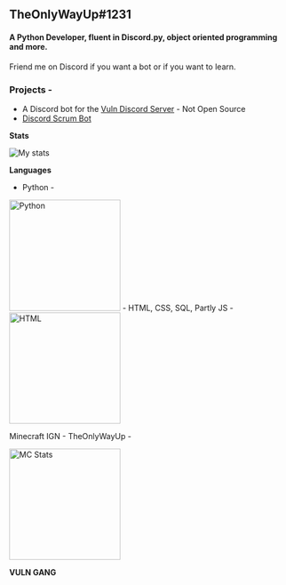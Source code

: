 ## TheOnlyWayUp#1231
#### A Python Developer, fluent in Discord.py, object oriented programming and more.
Friend me on Discord if you want a bot or if you want to learn.

### Projects -
- A Discord bot for the [Vuln Discord Server](https://discord.gg/fcvT9xRBDt) - Not Open Source
- [Discord Scrum Bot](https://TheOnlyWayUp/ScrumBot)

**Stats**

![My stats](https://github-readme-stats.vercel.app/api?username=TheOnlyWayUp&count_private=true&custom_title=TheOnlyWayUp%20-%20Python%20Gang&title_color=e5e5e5&text_color=cdc9c9&bg_color=4c40c7&border_color=81a3ff&border_radius=25)

**Languages**

- Python - 
<img src="https://user-images.githubusercontent.com/76237496/133989527-246ebded-e181-4651-8cc3-9571551056bc.png" alt="Python" width="200"/>
- HTML, CSS, SQL, Partly JS - 
<img src="https://user-images.githubusercontent.com/76237496/133989698-08ad993d-ae13-4bcf-bed4-a01c7e9636ec.png" alt="HTML" width="200"/>

Minecraft IGN - TheOnlyWayUp - 

<img src="https://hypixel.paniek.de/signature/a4e08607a92441aa83513c6d72f8a3a7/general" alt="MC Stats" width="200"/>

**VULN GANG**

